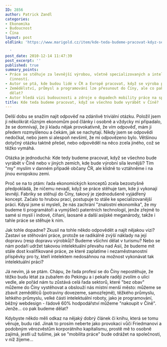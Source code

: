 ```yaml
---
ID: 2856
author: Patrick Zandl
categories:
- Ekonomika
- Budoucnost
- Čína
layout: post
oldlink: 'https://www.marigold.cz/item/kde-teda-budeme-pracovat-kdyz-se-vsechno-bude-vyrabet-v-cine

  '
post_date: 2010-12-14 11:47:39
post_excerpt: ''
published: true
summary_points:
- Práce se stěhuje za levnější výrobou, včetně specializovaných a intelektuálních
  činností.
- Autor se ptá, kde budou lidé v ČR a Evropě pracovat, když se výroba přesune do Číny.
- Zemědělství, průmysl a programování lze přesunout do Číny, ale co pak budou Evropané
  dělat?
- Autor hledá vizi budoucnosti a zdroje o dopadech mobility práce na společnost.
title: Kde teda budeme pracovat, když se všechno bude vyrábět v Číně?
---
```


Delší dobu se snažím najít odpověď na zdánlivě triviální otázku. Položil jsem ji několikrát různým ekonomům pod články i osobně a vždycky mi připadalo, že se domnívají, že ji kladu nějak provokativně, že vím odpověď, mám ji předem rozmyšlenou a čekám, jak se nachytají. Nikdy jsem se odpovědi nedočkal, nebo jsem si alespoň nevšiml, že mi odpovězeno bylo. Většinou dotyčný otázku taktně přešel, nebo odpověděl na něco zcela jiného, což se těžko vymáhá. 

Otázka je jednoduchá: Kde tedy budeme pracovat, když se všechno bude vyrábět v Číně nebo v jiných zemích, kde bude výrobní síla levnější? Tím "my" myslím v danném případě občany ČR, ale klidně to vztáhněme i na jinou evropskou zemi.

Proč se na to ptám: řada ekonomických konceptů zcela bezostyšně předpokládá, že ničemu nevadí, když se práce stěhuje tam, kde ji vykonají levněji. Fabriky se stěhují do Číny, takový je zjednodušeně vyjádřený koncept. Začalo to hrubou prací, postupuje to stále ke specializovanější práci. Kdysi jsme si mysleli, že nás zachrání "znalostní ekonomika", že my budeme ti programátoři a vymýšleči patentních technologií, jenže zřejmě to samé si myslí i indové, číňani, laosané a další asijské meganárody, takže i tahle práce se stěhuje k nim. 

Jak tohle dopadne? Zkusil na tohle někdo odpovědět a najít nějakou vizi? Zastaví se stěhování práce, protože se radikálně zvýší náklady na její dopravu (resp dopravu výrobků)? Budeme všichni dělat v turismu? Nebo se nám podaří udržet takovou intelektuální převahu nad Asií, že budeme mít stále dost kvalifikované práce, ze které zaplatíme i nezaměstnanostní příspěvky pro ty, kteří intelektem nedosáhnou na možnost vykonávat tak intelektuální práci? 

Já nevím, já se ptám. Chápu, že řada profesí se do Číny nepostěhuje, že těžko budu létat za zubařem do Pekingu a i pekaře raději zvolím o ulici vedle, ale pořád nám tu zůstává celá řada sektorů, které "bez obav" můžeme do Činy vystěhovat a obslouží nás místní menší město: můžeme se zbavit zemědělců (potraviny dovezeme, samozřejmě), těžkého průmyslu, lehkého průmyslu, velké části intelektuální roboty, jako je programování, běžný webdesign - řádově 60% hodpodářství můžeme "nakoupit v Číně". Jenže... co pak budeme dělat?

Kdybyste někdo měli odkaz na nějaký dobrý článek či knihu, která se tomu věnuje, budu rád. Jinak to prosím neberte jako provokaci vůči Friedmanovi a podobným věrozvěstům korporátního kapitalismu, prostě mě to osobně zajímá, jestli už tušíme, jak se "mobilita práce" bude odrážet na společnosti, v níž žijeme...